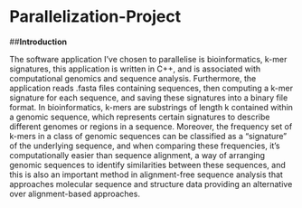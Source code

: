 # Parallelization-Project
##**Introduction** 

The software application I’ve chosen to parallelise is bioinformatics, k-mer signatures, this application is written in C++, and is associated with computational genomics and sequence analysis. Furthermore, the application reads .fasta files containing sequences, then computing a k-mer signature for each sequence, and saving these signatures into a binary file format. In bioinformatics, k-mers are substrings of length k contained within a genomic sequence, which represents certain signatures to describe different genomes or regions in a sequence. Moreover, the frequency set of k-mers in a class of genomic sequences can be classified as a “signature” of the underlying sequence, and when comparing these frequencies, it’s computationally easier than sequence alignment, a way of arranging genomic sequences to identify similarities between these sequences, and this is also an important method in alignment-free sequence analysis that approaches molecular sequence and structure data providing an alternative over alignment-based approaches. 
